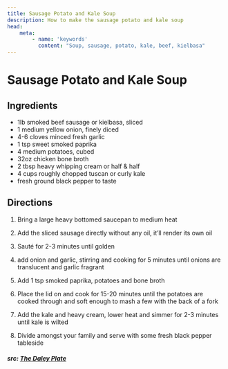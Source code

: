 ```yaml
---
title: Sausage Potato and Kale Soup
description: How to make the sausage potato and kale soup
head:
    meta:
        - name: 'keywords'
          content: "Soup, sausage, potato, kale, beef, kielbasa"
---
```


# Sausage Potato and Kale Soup
## Ingredients
- 1lb smoked beef sausage or kielbasa, sliced 
- 1 medium yellow onion, finely diced
- 4-6 cloves minced fresh garlic
- 1 tsp sweet smoked paprika
- 4 medium potatoes, cubed
- 32oz chicken bone broth
- 2 tbsp heavy whipping cream or half & half
- 4 cups roughly chopped tuscan or curly kale
- fresh ground black pepper to taste



## Directions
1. Bring a large heavy bottomed saucepan to medium heat

2. Add the sliced sausage directly without any oil, it’ll render its own oil

3. Sauté for 2-3 minutes until golden

4. add onion and garlic, stirring and cooking for 5 minutes until onions are translucent and garlic fragrant

5. Add 1 tsp smoked paprika, potatoes and bone broth

6. Place the lid on and cook for 15-20 minutes until the potatoes are cooked through and soft enough to mash a few with the back of a fork

7. Add the kale and heavy cream, lower heat and simmer for 2-3 minutes until kale is wilted

8. Divide amongst your family and serve with some fresh black pepper tableside

##### src: [The Daley Plate](https://www.thedaleyplate.com/blog/sausage-potato-and-kale-soup)